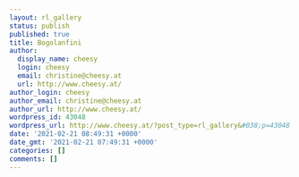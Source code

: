 ```yaml
---
layout: rl_gallery
status: publish
published: true
title: Bogolanfini
author:
  display_name: cheesy
  login: cheesy
  email: christine@cheesy.at
  url: http://www.cheesy.at/
author_login: cheesy
author_email: christine@cheesy.at
author_url: http://www.cheesy.at/
wordpress_id: 43048
wordpress_url: http://www.cheesy.at/?post_type=rl_gallery&#038;p=43048
date: '2021-02-21 08:49:31 +0000'
date_gmt: '2021-02-21 07:49:31 +0000'
categories: []
comments: []
---
```

